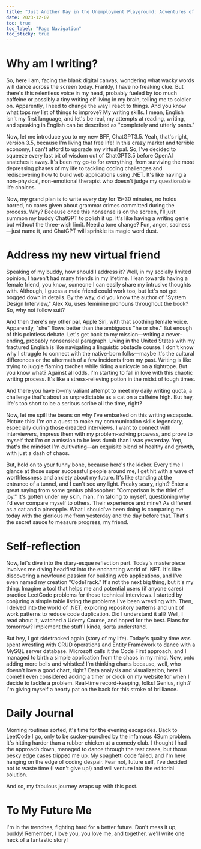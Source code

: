 ```yaml
---
title: "Just Another Day in the Unemployment Playground: Adventures of a Software Sorcerer Without a Desk!"
date: 2023-12-02
toc: true
toc_label: "Page Navigation"
toc_sticky: true
---
```

# Why am I writing?
So, here I am, facing the blank digital canvas, wondering what wacky words will dance across the screen today. Frankly, I have no freaking clue. But there's this relentless voice in my head, probably fueled by too much caffeine or possibly a tiny writing elf living in my brain, telling me to soldier on. Apparently, I need to change the way I react to things. And you know what tops my list of things to improve? My writing skills. I mean, English isn't my first language, and let's be real, my attempts at reading, writing, and speaking in English can be described as "completely and utterly pants."

Now, let me introduce you to my new BFF, ChatGPT3.5. Yeah, that's right, version 3.5, because I'm living that free life! In this crazy market and terrible economy, I can't afford to upgrade my virtual pal. So, I've decided to squeeze every last bit of wisdom out of ChatGPT3.5 before OpenAI snatches it away. It's been my go-to for everything, from surviving the most depressing phases of my life to tackling coding challenges and rediscovering how to build web applications using .NET. It's like having a non-physical, non-emotional therapist who doesn't judge my questionable life choices.

Now, my grand plan is to write every day for 15-30 minutes, no holds barred, no cares given about grammar crimes committed during the process. Why? Because once this nonsense is on the screen, I'll just summon my buddy ChatGPT to polish it up. It's like having a writing genie but without the three-wish limit. Need a tone change? Fun, anger, sadness—just name it, and ChatGPT will sprinkle its magic word dust.

# Address my new virtual friend
Speaking of my buddy, how should I address it? Well, in my socially limited opinion, I haven't had many friends in my lifetime. I lean towards having a female friend, you know, someone I can easily share my intrusive thoughts with. Although, I guess a male friend could work too, but let's not get bogged down in details. By the way, did you know the author of "System Design Interview," Alex Xu, uses feminine pronouns throughout the book? So, why not follow suit?

And then there's my other pal, Apple Siri, with that soothing female voice. Apparently, "she" flows better than the ambiguous "he or she." But enough of this pointless debate. Let's get back to my mission—writing a never-ending, probably nonsensical paragraph. Living in the United States with my fractured English is like navigating a linguistic obstacle course. I don't know why I struggle to connect with the native-born folks—maybe it's the cultural differences or the aftermath of a few incidents from my past. Writing is like trying to juggle flaming torches while riding a unicycle on a tightrope. But you know what? Against all odds, I'm starting to fall in love with this chaotic writing process. It's like a stress-relieving potion in the midst of tough times.

And there you have it—my valiant attempt to meet my daily writing quota, a challenge that's about as unpredictable as a cat on a caffeine high. But hey, life's too short to be a serious scribe all the time, right?

Now, let me spill the beans on why I've embarked on this writing escapade. Picture this: I'm on a quest to make my communication skills legendary, especially during those dreaded interviews. I want to connect with interviewers, impress them with my problem-solving prowess, and prove to myself that I'm on a mission to be less dumb than I was yesterday. Yep, that's the mindset I'm cultivating—an exquisite blend of healthy and growth, with just a dash of chaos.

But, hold on to your funny bone, because here's the kicker. Every time I glance at those super successful people around me, I get hit with a wave of worthlessness and anxiety about my future. It's like standing at the entrance of a tunnel, and I can't see any light. Freaky scary, right? Enter a great saying from some genius philosopher: "Comparison is the thief of joy." It's gotten under my skin, man. I'm talking to myself, questioning why I'd ever compare myself to others. Their experience and mine? As different as a cat and a pineapple. What I should've been doing is comparing me today with the glorious me from yesterday and the day before that. That's the secret sauce to measure progress, my friend.

# Self-reflection
Now, let's dive into the diary-esque reflection part. Today's masterpiece involves me diving headfirst into the enchanting world of .NET. It's like discovering a newfound passion for building web applications, and I've even named my creation "CodeTrack." It's not the next big thing, but it's my thing. Imagine a tool that helps me and potential users (if anyone cares) practice LeetCode problems for those technical interviews. I started by conjuring a simple table listing the problems I've been wrestling with. Then, I delved into the world of .NET, exploring repository patterns and unit of work patterns to reduce code duplication. Did I understand it all? Well, I read about it, watched a Udemy Course, and hoped for the best. Plans for tomorrow? Implement the stuff I kinda, sorta understand.

But hey, I got sidetracked again (story of my life). Today's quality time was spent wrestling with CRUD operations and Entity Framework to dance with a MySQL server database. Microsoft calls it the Code First approach, and I managed to birth a simple application from the chaos in my mind. Now, onto adding more bells and whistles! I'm thinking charts because, well, who doesn't love a good chart, right? Data analysis and visualization, here I come! I even considered adding a timer or clock on my website for when I decide to tackle a problem. Real-time record-keeping, folks! Genius, right? I'm giving myself a hearty pat on the back for this stroke of brilliance.

# Daily Journal
Morning routines sorted, it's time for the evening escapades. Back to LeetCode I go, only to be sucker-punched by the infamous 4Sum problem. It's hitting harder than a rubber chicken at a comedy club. I thought I had the approach down, managed to dance through the test cases, but those pesky edge cases tripped me up. My spaghetti code failed, and I'm here hanging on the edge of coding despair. Fear not, future self, I've decided not to waste time (I won't give up!) and will venture into the editorial solution.

And so, my fabulous journey wraps up with this post. 

# To My Future Me
I'm in the trenches, fighting hard for a better future. Don't mess it up, buddy! Remember, I love you, you love me, and together, we'll write one heck of a fantastic story!